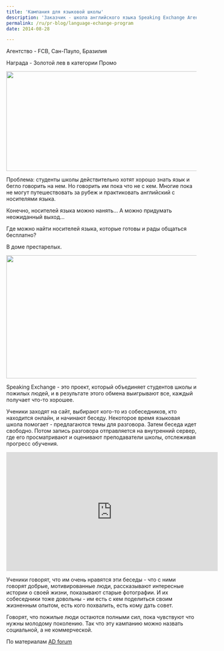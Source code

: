 ```yaml
---
title: 'Кампания для языковой школы'
description: 'Заказчик - школа английского языка Speaking Exchange Агентство - FCB, Сан-Пауло, Бразилия Награда - Золотой лев в категории Промо'
permalink: /ru/pr-blog/language-echange-program
date: 2014-08-28

---
```


Агентство - FCB, Сан-Пауло, Бразилия

Награда - Золотой лев в категории Промо

<img src="{{ site.assets }}/upload/screen-shot-2014-05-07-at-3-32-24-pm.png" alt="" class="post__img" width="578" height="264">

Проблема: студенты школы действительно хотят хорошо знать язык и бегло говорить на нем. Но говорить им пока что не с кем. Многие пока не могут путешествовать за рубеж и практиковать английский с носителями языка.

Конечно, носителей языка можно нанять... А можно придумать неожиданный выход...

Где можно найти носителей языка, которые готовы и рады общаться бесплатно?

В доме престарелых.

<img src="{{ site.assets }}/upload/cna-language-school-speaking-exchange-600-69433.jpg" alt="" class="post__img" width="580" height="326">

Speaking Exchange - это проект, который объединяет студентов школы и пожилых людей, и в результате этого обмена выигрывают все, каждый получает что-то хорошее.

Ученики заходят на сайт, выбирают кого-то из собеседников, кто находится онлайн, и начинают беседу. Некоторое время языковая школа помогает - предлагаются темы для разговора. Затем беседа идет свободно. Потом запись разговора отправляется на внутренний сервер, где его просматривают и оценивают преподаватели школы, отслеживая прогресс обучения.

<iframe width="560" height="315" src="https://www.youtube.com/embed/-S-5EfwpFOk" frameborder="0" allowfullscreen></iframe>

Ученики говорят, что им очень нравятся эти беседы - что с ними говорят добрые, мотивированные люди, рассказывают интересные истории о своей жизни, показывают старые фотографии. И их собеседники тоже довольны - им есть с кем поделиться своим жизненным опытом, есть кого похвалить, есть кому дать совет.

Говорят, что пожилые люди остаются полными сил, пока чувствуют что нужны молодому поколению. Так что эту кампанию можно назвать социальной, а не коммерческой.

По материалам <a href="https://www.adforum.com/award/showcase/6650183/2014/ad/34497483">AD forum</a>

